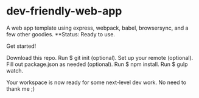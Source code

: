 # dev-friendly-web-app
A web app template using express, webpack, babel, browsersync, and a few other goodies. **Status: Ready to use.


Get started!

Download this repo.
Run $ git init (optional).
Set up your remote (optional).
Fill out package.json as needed (optional).
Run $ npm install.
Run $ gulp watch.

Your workspace is now ready for some next-level dev work.
No need to thank me ;)
